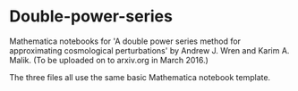 # Double-power-series
Mathematica notebooks for 'A double power series method for approximating cosmological perturbations' by Andrew J. Wren and Karim A. Malik.  (To be uploaded on to arxiv.org in March 2016.)

The three files all use the same basic Mathematica notebook template.
